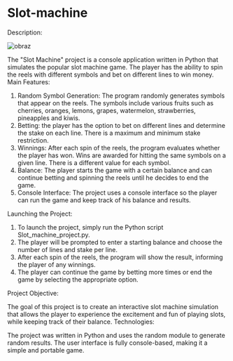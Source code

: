 # Slot-machine

Description:

![obraz](https://github.com/MlekoZjad/Slot_machine/assets/58952087/70c696ed-ed6c-420d-9f4b-a530c7cffd88)

The "Slot Machine" project is a console application written in Python that simulates the popular slot machine game. The player has the ability to spin the reels with different symbols and bet on different lines to win money.
Main Features:

1. Random Symbol Generation: The program randomly generates symbols that appear on the reels. The symbols include various fruits such as cherries, oranges, lemons, grapes, watermelon, strawberries, pineapples and kiwis.
2. Betting: the player has the option to bet on different lines and determine the stake on each line. There is a maximum and minimum stake restriction.
3. Winnings: After each spin of the reels, the program evaluates whether the player has won. Wins are awarded for hitting the same symbols on a given line. There is a different value for each symbol.
4. Balance: The player starts the game with a certain balance and can continue betting and spinning the reels until he decides to end the game.
5. Console Interface: The project uses a console interface so the player can run the game and keep track of his balance and results.

Launching the Project:

1. To launch the project, simply run the Python script Slot_machine_project.py.
2. The player will be prompted to enter a starting balance and choose the number of lines and stake per line.
3. After each spin of the reels, the program will show the result, informing the player of any winnings.
4. The player can continue the game by betting more times or end the game by selecting the appropriate option.

Project Objective:

The goal of this project is to create an interactive slot machine simulation that allows the player to experience the excitement and fun of playing slots, while keeping track of their balance.
Technologies:

The project was written in Python and uses the random module to generate random results. The user interface is fully console-based, making it a simple and portable game.

